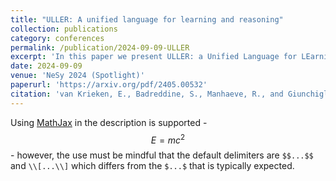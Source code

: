 ```yaml
---
title: "ULLER: A unified language for learning and reasoning"
collection: publications
category: conferences
permalink: /publication/2024-09-09-ULLER
excerpt: 'In this paper we present ULLER: a Unified Language for LEarning and Reasoning. ULLER has a first-order logic syntax specialised for NeSy for which we provide example semantics including classical FOL, fuzzy logic, and probabilistic logic. This paper represents a first step in a longer term project whose goal is to create a library to make NeSy methods more accesible and comparable.'
date: 2024-09-09
venue: 'NeSy 2024 (Spotlight)'
paperurl: 'https://arxiv.org/pdf/2405.00532'
citation: 'van Krieken, E., Badreddine, S., Manhaeve, R., and Giunchiglia, E. Uller: A unified language for learning and reasoning. In International Conference on Neural-Symbolic Learning and Reasoning, pp. 219–239. Springer, 2024.'
---
```


Using [MathJax](https://www.mathjax.org/) in the description is supported - $$E=mc^2$$ - however, the use must be mindful that the default delimiters are `$$...$$` and `\\[...\\]` which differs from the `$...$` that is typically expected.
